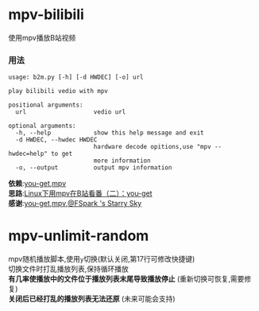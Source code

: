 # mpv-bilibili
使用mpv播放B站视频  
### 用法
```
usage: b2m.py [-h] [-d HWDEC] [-o] url

play bilibili vedio with mpv

positional arguments:
  url                   vedio url

optional arguments:
  -h, --help            show this help message and exit
  -d HWDEC, --hwdec HWDEC
                        hardware decode opitions,use "mpv --hwdec=help" to get
                        more information
  -o, --output          output mpv information
```
**依赖**:[you-get](https://github.com/soimort/you-get),[mpv](https://mpv.io)  
**思路**:[Linux下用mpv在B站看番（二）：you-get](https://fspark.me/archives/Linux-mpv-bilibili-bangumi-you-get.html)  
**感谢**:[you-get](https://github.com/soimort/you-get),[mpv](https://mpv.io),[@FSpark 's Starry Sky](https://fspark.me/)

# mpv-unlimit-random
mpv随机播放脚本,使用`y`切换(默认关闭,第17行可修改快捷键)  
切换文件时打乱播放列表,保持循环播放  
**有几率使播放中的文件位于播放列表末尾导致播放停止** (重新切换可恢复,需要修复)  
**关闭后已经打乱的播放列表无法还原** (未来可能会支持)


